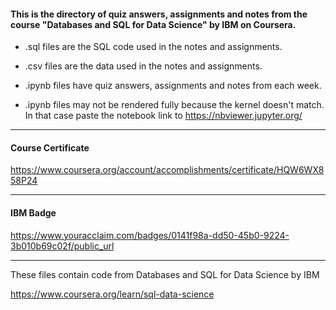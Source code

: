 #### This is the directory of quiz answers, assignments and notes from the course "Databases and SQL for Data Science" by IBM on Coursera. ####



* .sql files are the SQL code used in the notes and assignments.

* .csv files are the data used in the notes and assignments.

* .ipynb files have quiz answers, assignments and notes from each week.

* .ipynb files may not be rendered fully because the kernel doesn't match. In that case paste the notebook link to https://nbviewer.jupyter.org/


------------------------------------------------------------

#### Course Certificate ####
https://www.coursera.org/account/accomplishments/certificate/HQW6WX858P24

------------------------------------------------------------

#### IBM Badge ####
https://www.youracclaim.com/badges/0141f98a-dd50-45b0-9224-3b010b69c02f/public_url

------------------------------------------------------------

These files contain code from
Databases and SQL for Data Science by IBM

https://www.coursera.org/learn/sql-data-science




